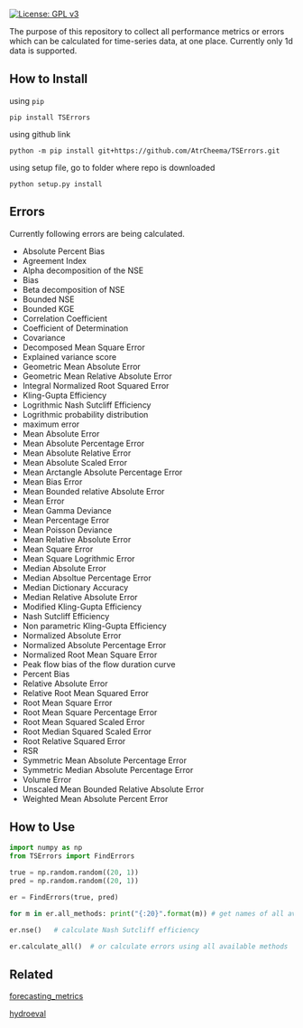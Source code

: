 
[![License: GPL v3](https://img.shields.io/badge/License-GPL%20v3-blue.svg)](https://www.gnu.org/licenses/gpl-3.0)

The purpose of this repository to collect all performance metrics or errors which can be
calculated for time-series data, at one place. Currently only 1d data is supported.

## How to Install

using `pip`

    pip install TSErrors

using github link

	python -m pip install git+https://github.com/AtrCheema/TSErrors.git

using setup file, go to folder where repo is downloaded

    python setup.py install

## Errors

Currently following errors are being calculated.

* Absolute Percent Bias
* Agreement Index
* Alpha decomposition of the NSE
* Bias
* Beta decomposition of NSE
* Bounded NSE
* Bounded KGE
* Correlation Coefficient
* Coefficient of Determination
* Covariance
* Decomposed Mean Square Error
* Explained variance score
* Geometric Mean Absolute Error
* Geometric Mean Relative Absolute Error
* Integral Normalized Root Squared Error
* Kling-Gupta Efficiency
* Logrithmic Nash Sutcliff Efficiency
* Logrithmic probability distribution
* maximum error
* Mean Absolute Error
* Mean Absolute Percentage Error
* Mean Absolute Relative Error
* Mean Absolute Scaled Error
* Mean Arctangle Absolute Percentage Error
* Mean Bias Error
* Mean Bounded relative Absolute Error
* Mean Error
* Mean Gamma Deviance
* Mean Percentage Error
* Mean Poisson Deviance
* Mean Relative Absolute Error
* Mean Square Error
* Mean Square Logrithmic Error
* Median Absolute Error
* Median Absoltue Percentage Error
* Median Dictionary Accuracy
* Median Relative Absolute Error
* Modified Kling-Gupta Efficiency
* Nash Sutcliff Efficiency
* Non parametric Kling-Gupta Efficiency
* Normalized Absolute Error
* Normalized Absolute Percentage Error
* Normalized Root Mean Square Error
* Peak flow bias of the flow duration curve
* Percent Bias
* Relative Absolute Error
* Relative Root Mean Squared Error
* Root Mean Square Error
* Root Mean Square Percentage Error
* Root Mean Squared Scaled Error
* Root Median Squared Scaled Error
* Root Relative Squared Error
* RSR
* Symmetric Mean Absolute Percentage Error
* Symmetric Median Absolute Percentage Error
* Volume Error
* Unscaled Mean Bounded Relative Absolute Error
* Weighted Mean Absolute Percent Error

## How to Use

```python
import numpy as np
from TSErrors import FindErrors

true = np.random.random((20, 1))
pred = np.random.random((20, 1))

er = FindErrors(true, pred)

for m in er.all_methods: print("{:20}".format(m)) # get names of all availabe methods

er.nse()   # calculate Nash Sutcliff efficiency

er.calculate_all()  # or calculate errors using all available methods
```

## Related

[forecasting_metrics](https://gist.github.com/bshishov/5dc237f59f019b26145648e2124ca1c9)

[hydroeval](https://github.com/ThibHlln/hydroeval)